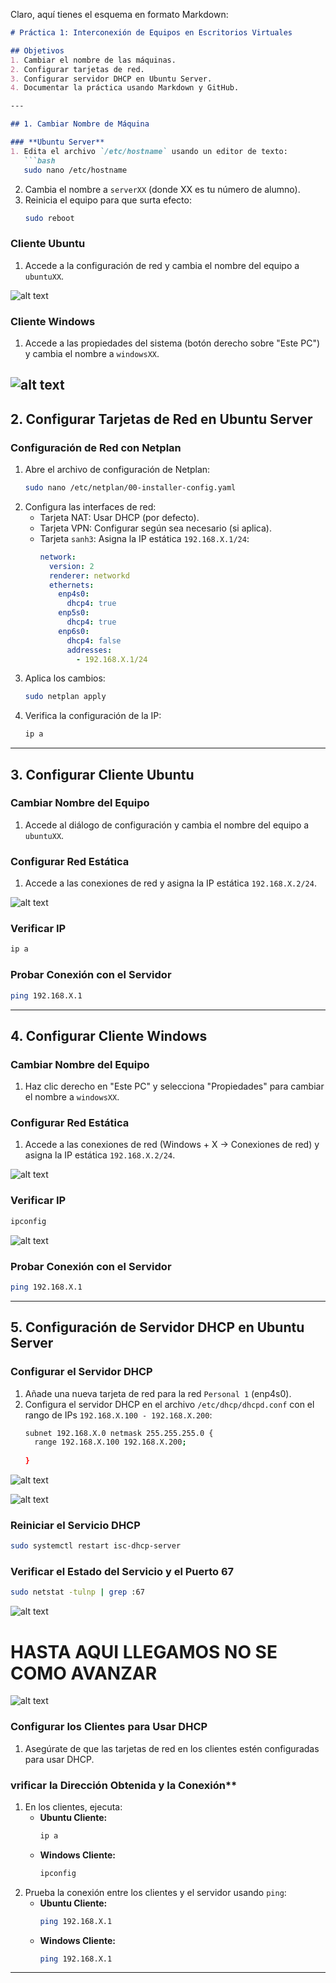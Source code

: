 Claro, aquí tienes el esquema en formato Markdown:

```markdown
# Práctica 1: Interconexión de Equipos en Escritorios Virtuales

## Objetivos
1. Cambiar el nombre de las máquinas.
2. Configurar tarjetas de red.
3. Configurar servidor DHCP en Ubuntu Server.
4. Documentar la práctica usando Markdown y GitHub.

---

## 1. Cambiar Nombre de Máquina

### **Ubuntu Server**
1. Edita el archivo `/etc/hostname` usando un editor de texto:
   ```bash
   sudo nano /etc/hostname
   ```
2. Cambia el nombre a `serverXX` (donde XX es tu número de alumno).
3. Reinicia el equipo para que surta efecto:
   ```bash
   sudo reboot
   ```

### **Cliente Ubuntu**
1. Accede a la configuración de red y cambia el nombre del equipo a `ubuntuXX`.


![alt text](image-1.png)

### **Cliente Windows**
1. Accede a las propiedades del sistema (botón derecho sobre "Este PC") y cambia el nombre a `windowsXX`.

![alt text](image-2.png)
---

## 2. Configurar Tarjetas de Red en Ubuntu Server

### **Configuración de Red con Netplan**
1. Abre el archivo de configuración de Netplan:
   ```bash
   sudo nano /etc/netplan/00-installer-config.yaml
   ```
2. Configura las interfaces de red:
   - Tarjeta NAT: Usar DHCP (por defecto).
   - Tarjeta VPN: Configurar según sea necesario (si aplica).
   - Tarjeta `sanh3`: Asigna la IP estática `192.168.X.1/24`:
     ```yaml
     network:
       version: 2
       renderer: networkd
       ethernets:
         enp4s0:
           dhcp4: true
         enp5s0:
           dhcp4: true
         enp6s0:
           dhcp4: false
           addresses:
             - 192.168.X.1/24
     ```
3. Aplica los cambios:
   ```bash
   sudo netplan apply
   ```
4. Verifica la configuración de la IP:
   ```bash
   ip a
   ```

---

## 3. Configurar Cliente Ubuntu

### **Cambiar Nombre del Equipo**
1. Accede al diálogo de configuración y cambia el nombre del equipo a `ubuntuXX`.

### **Configurar Red Estática**
1. Accede a las conexiones de red y asigna la IP estática `192.168.X.2/24`.


![alt text](image-3.png)



### **Verificar IP**
   ```bash
   ip a
   ```

### **Probar Conexión con el Servidor**
   ```bash
   ping 192.168.X.1
   ```

---

## 4. Configurar Cliente Windows

### **Cambiar Nombre del Equipo**
1. Haz clic derecho en "Este PC" y selecciona "Propiedades" para cambiar el nombre a `windowsXX`.

### **Configurar Red Estática**
1. Accede a las conexiones de red (Windows + X → Conexiones de red) y asigna la IP estática `192.168.X.2/24`.


![alt text](image-4.png)

### **Verificar IP**
   ```bash
   ipconfig
   ```



![alt text](image-5.png)



### **Probar Conexión con el Servidor**
   ```bash
   ping 192.168.X.1
   ```

---

## 5. Configuración de Servidor DHCP en Ubuntu Server

### **Configurar el Servidor DHCP**
1. Añade una nueva tarjeta de red para la red `Personal 1` (enp4s0).
2. Configura el servidor DHCP en el archivo `/etc/dhcp/dhcpd.conf` con el rango de IPs `192.168.X.100 - 192.168.X.200`:
   ```bash
   subnet 192.168.X.0 netmask 255.255.255.0 {
     range 192.168.X.100 192.168.X.200;
    
   }
   ```

![alt text](image-6.png)

![alt text](image-7.png)


### **Reiniciar el Servicio DHCP**
   ```bash
   sudo systemctl restart isc-dhcp-server
   ```

### **Verificar el Estado del Servicio y el Puerto 67**
   ```bash
   sudo netstat -tulnp | grep :67
   ```

![alt text](image.png)












# HASTA AQUI LLEGAMOS NO SE COMO AVANZAR


![alt text](image-8.png)















### **Configurar los Clientes para Usar DHCP**
1. Asegúrate de que las tarjetas de red en los clientes estén configuradas para usar DHCP.

### vrificar la Dirección Obtenida y la Conexión**
1. En los clientes, ejecuta:
   - **Ubuntu Cliente:**
     ```bash
     ip a
     ```
   - **Windows Cliente:**
     ```bash
     ipconfig
     ```
2. Prueba la conexión entre los clientes y el servidor usando `ping`:
   - **Ubuntu Cliente:**
     ```bash
     ping 192.168.X.1
     ```
   - **Windows Cliente:**
     ```bash
     ping 192.168.X.1
     ```

---

